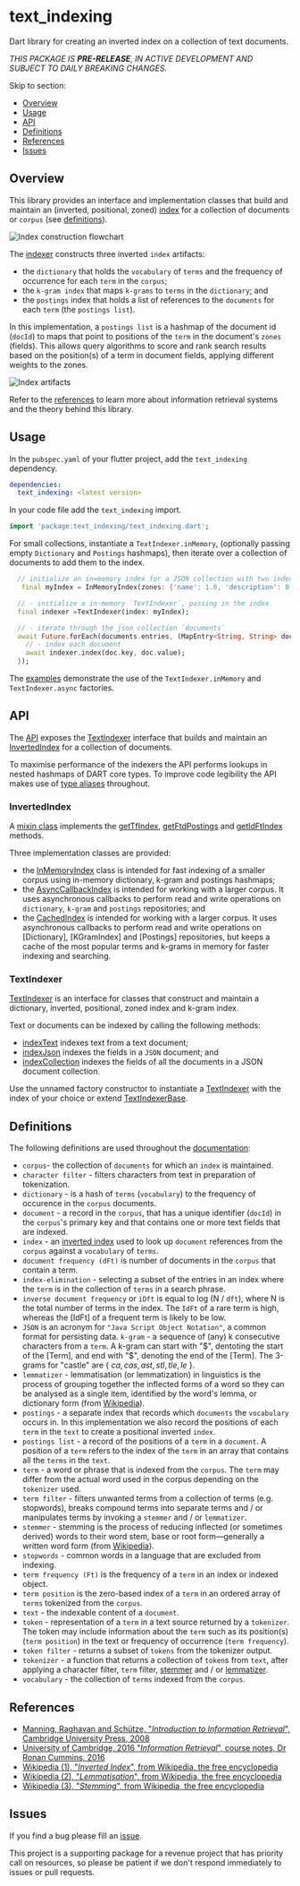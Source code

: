 <!-- 
BSD 3-Clause License
Copyright (c) 2022, GM Consult Pty Ltd#class-persistedindexerAll rights reserved. 
-->

# text_indexing

Dart library for creating an inverted index on a collection of text documents.

*THIS PACKAGE IS **PRE-RELEASE**, IN ACTIVE DEVELOPMENT AND SUBJECT TO DAILY BREAKING CHANGES.*

Skip to section:
- [Overview](#overview)
- [Usage](#usage)
- [API](#api)
- [Definitions](#definitions)
- [References](#references)
- [Issues](#issues)

## Overview

This library provides an interface and implementation classes that build and maintain an (inverted, positional, zoned) [index](#invertedindex) for a collection of documents or `corpus` (see [definitions](#definitions)).

![Index construction flowchart](https://github.com/GM-Consult-Pty-Ltd/text_indexing/raw/main/assets/images/indexing.png?raw=true?raw=true "Index construction overview")

The [indexer](#textindexer) constructs three inverted `index` artifacts:
* the `dictionary` that holds the `vocabulary` of `terms` and the frequency of occurrence for each `term` in the `corpus`; 
* the `k-gram index` that maps `k-grams` to `terms` in the `dictionary`; and
* the `postings` index that holds a list of references to the `documents` for each `term` (the `postings list`). 

In this implementation, a `postings list` is a hashmap of the document id (`docId`) to maps that point to positions of the `term` in the document's `zones` (fields). This allows query algorithms to score and rank search results based on the position(s) of a term in document fields, applying different weights to the zones.

![Index artifacts](https://github.com/GM-Consult-Pty-Ltd/text_indexing/raw/main/assets/images/index_artifacts.png?raw=true?raw=true "Components of inverted positional index")

Refer to the [references](#references) to learn more about information retrieval systems and the theory behind this library.

## Usage

In the `pubspec.yaml` of your flutter project, add the `text_indexing` dependency.

```yaml
dependencies:
  text_indexing: <latest version>
```

In your code file add the `text_indexing` import.

```dart
import 'package:text_indexing/text_indexing.dart';
```

For small collections, instantiate a `TextIndexer.inMemory`, (optionally passing empty `Dictionary` and `Postings` hashmaps), then iterate over a collection of documents to add them to the index.

```dart
  // initialize an in=memory index for a JSON collection with two indexed fields
   final myIndex = InMemoryIndex(zones: {'name': 1.0, 'description': 0.5}, phraseLength: 2);

  // - initialize a in-memory `TextIndexer`, passing in the index
  final indexer =TextIndexer(index: myIndex);

  // - iterate through the json collection `documents`
  await Future.forEach(documents.entries, (MapEntry<String, String> doc) async {
    // - index each document
    await indexer.index(doc.key, doc.value);
  });
```

The [examples](https://pub.dev/packages/text_indexing/example) demonstrate the use of the `TextIndexer.inMemory` and  `TextIndexer.async` factories.

## API

The [API](https://pub.dev/documentation/text_indexing/latest/) exposes the [TextIndexer](https://pub.dev/documentation/text_indexing/latest/text_indexing/TextIndexer-class.html) interface that builds and maintain an [InvertedIndex](https://pub.dev/documentation/text_indexing/latest/text_indexing/InvertedIndex-class.html) for a collection of documents.

To maximise performance of the indexers the API performs lookups in nested hashmaps of DART core types. To improve code legibility the API makes use of [type aliases](https://pub.dev/documentation/text_indexing/latest/text_indexing/text_indexing-library.html#typedefs) throughout.

### InvertedIndex

A [mixin class](https://pub.dev/documentation/text_indexing/latest/text_indexing/InvertedIndexMixin-class.html)  implements the [getTfIndex](https://pub.dev/documentation/text_indexing/latest/text_indexing/InvertedIndex/getTfIndex.html), [getFtdPostings](https://pub.dev/documentation/text_indexing/latest/text_indexing/InvertedIndex/getFtdPostings.html) and [getIdFtIndex](https://pub.dev/documentation/text_indexing/latest/text_indexing/InvertedIndex/getIdFtIndex.html) methods.

Three implementation classes are provided: 
 * the [InMemoryIndex](https://pub.dev/documentation/text_indexing/latest/text_indexing/InMemoryIndex-class.html) class is intended for fast indexing of a smaller corpus using in-memory dictionary, k-gram and postings hashmaps;
 * the [AsyncCallbackIndex](https://pub.dev/documentation/text_indexing/latest/text_indexing/AsyncCallbackIndex-class.html) is intended for working with a larger corpus.  It uses asynchronous callbacks to perform read and write operations on `dictionary`, `k-gram` and `postings` repositories; and
 * the [CachedIndex](https://pub.dev/documentation/text_indexing/latest/text_indexing/CachedIndex-class.html) is intended for working with a larger corpus.  It uses asynchronous callbacks to perform read and write operations on [Dictionary], [KGramIndex] and [Postings] repositories, but keeps a cache of the most popular terms and k-grams in memory for faster indexing and searching. 

### TextIndexer

[TextIndexer](https://pub.dev/documentation/text_indexing/latest/text_indexing/TextIndexer-class.html) is an interface for classes that construct and maintain a dictionary, inverted, positional, zoned index and k-gram index.

Text or documents can be indexed by calling the following methods:
* [indexText](https://pub.dev/documentation/text_indexing/latest/text_indexing/TextIndexer/indexText.html) indexes text from a text document;
* [indexJson](https://pub.dev/documentation/text_indexing/latest/text_indexing/TextIndexer/indexJson.html) indexes the fields in a `JSON` document; and 
* [indexCollection](https://pub.dev/documentation/text_indexing/latest/text_indexing/TextIndexer/indexCollection.html) indexes the fields of all the documents in a JSON document collection.

Use the unnamed factory constructor to instantiate a [TextIndexer](https://pub.dev/documentation/text_indexing/latest/text_indexing/TextIndexer-class.html) with the index of your choice or extend [TextIndexerBase](https://pub.dev/documentation/text_indexing/latest/text_indexing/TextIndexerBase-class.html).

## Definitions

The following definitions are used throughout the [documentation](https://pub.dev/documentation/text_indexing/latest/):

* `corpus`- the collection of `documents` for which an `index` is maintained.
* `character filter` - filters characters from text in preparation of tokenization.  
* `dictionary` - is a hash of `terms` (`vocabulary`) to the frequency of occurence in the `corpus` documents.
* `document` - a record in the `corpus`, that has a unique identifier (`docId`) in the `corpus`'s primary key and that contains one or more text fields that are indexed.
* `index` - an [inverted index](https://en.wikipedia.org/wiki/Inverted_index) used to look up `document` references from the `corpus` against a `vocabulary` of `terms`. 
* `document frequency (dFt)` is number of documents in the `corpus` that contain a term.
* `index-elimination` - selecting a subset of the entries in an index where the `term` is in the collection of `terms` in a search phrase.
* `inverse document frequency` or `iDft` is equal to log (N / `dft`), where N is the total number of terms in the index. The `IdFt` of a rare term is high, whereas the [IdFt] of a frequent term is likely to be low. 
* `JSON` is an acronym for `"Java Script Object Notation"`, a common format for persisting data.
`k-gram` - a sequence of (any) k consecutive characters from a `term`. A k-gram can start with "$", dentoting the start of the [Term], and end with "$", denoting the end of the [Term]. The 3-grams for "castle" are { $ca, cas, ast, stl, tle, le$ }.
* `lemmatizer` - lemmatisation (or lemmatization) in linguistics is the process of grouping together the inflected forms of a word so they can be analysed as a single item, identified by the word's lemma, or dictionary form (from [Wikipedia](https://en.wikipedia.org/wiki/Lemmatisation)).
* `postings` - a separate index that records which `documents` the `vocabulary` occurs in. In this implementation we also record the positions of each `term` in the `text` to create a positional inverted `index`.
* `postings list` - a record of the positions of a `term` in a `document`. A position of a `term` refers to the index of the `term` in an array that contains all the `terms` in the `text`.
* `term` - a word or phrase that is indexed from the `corpus`. The `term` may differ from the actual word used in the corpus depending on the `tokenizer` used.
* `term filter` - filters unwanted terms from a collection of terms (e.g. stopwords), breaks compound terms into separate terms and / or manipulates terms by invoking a `stemmer` and / or `lemmatizer`.
* `stemmer` -  stemming is the process of reducing inflected (or sometimes derived) words to their word stem, base or root form—generally a written word form (from [Wikipedia](https://en.wikipedia.org/wiki/Stemming)).
* `stopwords` - common words in a language that are excluded from indexing.
* `term frequency (Ft)` is the frequency of a `term` in an index or indexed object.
* `term position` is the zero-based index of a `term` in an ordered array of `terms` tokenized from the `corpus`.
* `text` - the indexable content of a `document`.
* `token` - representation of a `term` in a text source returned by a `tokenizer`. The token may include information about the `term` such as its position(s) (`term position`) in the text or frequency of occurrence (`term frequency`).
* `token filter` - returns a subset of `tokens` from the tokenizer output.
* `tokenizer` - a function that returns a collection of `token`s from `text`, after applying a character filter, `term` filter, [stemmer](https://en.wikipedia.org/wiki/Stemming) and / or [lemmatizer](https://en.wikipedia.org/wiki/Lemmatisation).
* `vocabulary` - the collection of `terms` indexed from the `corpus`.

## References

* [Manning, Raghavan and Schütze, "*Introduction to Information Retrieval*", Cambridge University Press, 2008](https://nlp.stanford.edu/IR-book/pdf/irbookprint.pdf)
* [University of Cambridge, 2016 "*Information Retrieval*", course notes, Dr Ronan Cummins, 2016](https://www.cl.cam.ac.uk/teaching/1516/InfoRtrv/)
* [Wikipedia (1), "*Inverted Index*", from Wikipedia, the free encyclopedia](https://en.wikipedia.org/wiki/Inverted_index)
* [Wikipedia (2), "*Lemmatisation*", from Wikipedia, the free encyclopedia](https://en.wikipedia.org/wiki/Lemmatisation)
* [Wikipedia (3), "*Stemming*", from Wikipedia, the free encyclopedia](https://en.wikipedia.org/wiki/Stemming)

## Issues

If you find a bug please fill an [issue](https://github.com/GM-Consult-Pty-Ltd/text_indexing/issues).  

This project is a supporting package for a revenue project that has priority call on resources, so please be patient if we don't respond immediately to issues or pull requests.




